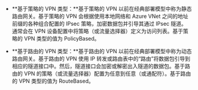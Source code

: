 - **基于策略的 VPN 类型：**基于策略的 VPN 以前在经典部署模型中称为静态路由网关。基于策略的 VPN 会根据使用本地网络和 Azure VNet 之间的地址前缀的各种组合配置的 IPsec 策略，加密数据包并引导其通过 IPsec 隧道。通常会在 VPN 设备配置中将策略（或流量选择器）定义为访问列表。基于策略的 VPN 类型的值为 PolicyBased。

- **基于路由的 VPN 类型：**基于路由的 VPN 以前在经典部署模型中称为动态路由网关。基于路由的 VPN 使用 IP 转发或路由表中的“路由”将数据包引导到相应的隧道接口中。然后，隧道接口会加密或解密出入隧道的数据包。基于路由的 VPN 的策略（或流量选择器）配置为任意到任意（或通配符）。基于路由的 VPN 类型的值为 RouteBased。

<!---HONumber=Mooncake_0425_2016-->
